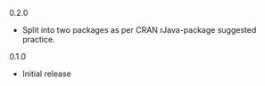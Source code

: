 0.2.0
* Split into two packages as per CRAN rJava-package suggested practice.

0.1.0 
* Initial release
